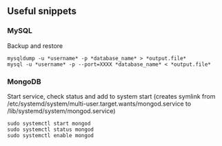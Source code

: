 ## Useful snippets

### MySQL
Backup and restore 
```
mysqldump -u *username* -p *database_name* > *output.file*
mysql -u *username* -p --port=XXXX *database_name* < *output.file*
```

### MongoDB
Start service, check status and add to system start (creates symlink from /etc/systemd/system/multi-user.target.wants/mongod.service to /lib/systemd/system/mongod.service)
```
sudo systemctl start mongod
sudo systemctl status mongod
sudo systemctl enable mongod
```
